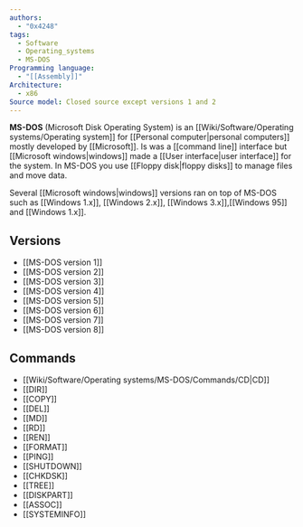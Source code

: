 ```yaml
---
authors: 
  - "0x4248"
tags:
  - Software
  - Operating_systems
  - MS-DOS
Programming language:
  - "[[Assembly]]"
Architecture:
  - x86
Source model: Closed source except versions 1 and 2
---
```

**MS-DOS** (Microsoft Disk Operating System) is an [[Wiki/Software/Operating systems/Operating system]] for [[Personal computer|personal computers]] mostly developed by [[Microsoft]].  Is was a [[command line]] interface but [[Microsoft windows|windows]] made a [[User interface|user interface]] for the system. In MS-DOS you use [[Floppy disk|floppy disks]] to manage files and move data.

Several [[Microsoft windows|windows]] versions ran on top of MS-DOS such as [[Windows 1.x]], [[Windows 2.x]], [[Windows 3.x]],[[Windows 95]] and [[Windows 1.x]].
## Versions
- [[MS-DOS version 1]]
- [[MS-DOS version 2]]
- [[MS-DOS version 3]]
- [[MS-DOS version 4]]
- [[MS-DOS version 5]]
- [[MS-DOS version 6]]
- [[MS-DOS version 7]]
- [[MS-DOS version 8]]

## Commands
- [[Wiki/Software/Operating systems/MS-DOS/Commands/CD|CD]]
- [[DIR]]
- [[COPY]]
- [[DEL]]
- [[MD]] 
- [[RD]]
- [[REN]]
- [[FORMAT]]
- [[PING]]
- [[SHUTDOWN]]
- [[CHKDSK]]
- [[TREE]]
- [[DISKPART]]
- [[ASSOC]]
- [[SYSTEMINFO]]